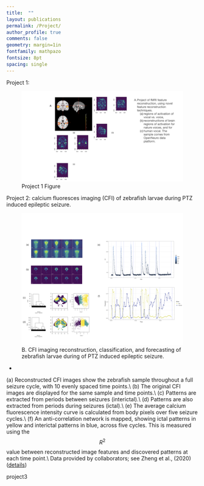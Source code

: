 ```yaml
---
title:  ""
layout: publications
permalink: /Project/
author_profile: true
comments: false
geometry: margin=1in
fontfamily: mathpazo
fontsize: 8pt
spacing: single
---
```



<p> Project 1: </p>
<figure>
  <img src="/assets/images/yy/projects.001.png" alt="Project 1 Image" style="max-width:100%;height:auto;">
  <figcaption>Project 1 Figure</figcaption>
</figure>


<p> Project 2: calcium fluoresces imaging (CFI) of zebrafish larvae during PTZ induced epileptic seizure. </p>
<figure>
  <img src="/assets/images/yy/zebrafish.png" alt="Project 2 Image" style="max-width:100%;height:auto;">
  <figcaption> B. CFI imaging reconstruction, classification, and forecasting of zebrafish larvae during of PTZ induced epileptic seizure. </figcaption>
</figure>

- <span style="font-family:Times New Roman; font-size:0.75em;"> 
(a) Reconstructed CFI images show the zebrafish sample throughout a full seizure cycle, with 10 evenly spaced time points.\\
(b) The original CFI images are displayed for the same sample and time points.\\
(c) Patterns are extracted from periods between seizures (interictal).\\
(d) Patterns are also extracted from periods during seizures (ictal).\\
(e) The average calcium fluorescence intensity curve is calculated from body pixels over five seizure cycles.\\
(f) An anti-correlation network is mapped, showing ictal patterns in yellow and interictal patterns in blue, across five cycles. This is measured using the $$R^2$$ value between reconstructed image features and discovered patterns at each time point.\\
Data provided by collaborators; see Zheng et al., (2020) (<a href="https://pubmed.ncbi.nlm.nih.gov/30676975/">details</a>)</span>

<p> project3 </p>




